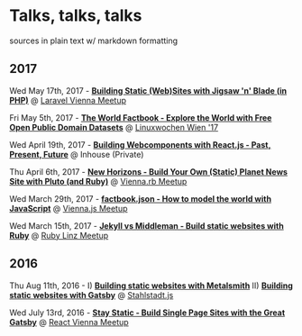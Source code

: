
# Talks, talks, talks

sources in plain text w/ markdown formatting

## 2017

Wed May 17th, 2017 - 
[**Building Static (Web)Sites with Jigsaw 'n' Blade (in PHP)**](jigsaw.md) 
@ [Laravel Vienna Meetup](https://meetup.com/Laravel-Frameworkers-Vienna/events/237725787)

Fri May 5th, 2017 -
[**The World Factbook - Explore the World with Free Open Public Domain Datasets**](factbook.md) 
@ [Linuxwochen Wien '17](http://www.linuxwochen.at/Wien)

Wed April 19th, 2017 -
[**Building Webcomponents with React.js - Past, Present, Future**](react.md) 
@ Inhouse (Private)

Thu April 6th, 2017 -
[**New Horizons - Build Your Own (Static) Planet News Site with Pluto (and Ruby)**](planet.md)
@ [Vienna.rb Meetup](https://meetup.com/vienna-rb/events/238794079)

Wed March 29th, 2017 -
[**factbook.json - How to model the world with JavaScript**](factbook.md)
@ [Vienna.js Meetup](https://meetup.com/viennajs/events/230066469)

Wed March 15th, 2017 -
[**Jekyll vs Middleman  - Build static websites with Ruby**](jekyll_vs_middleman.md)
@ [Ruby Linz Meetup](https://meetup.com/Ruby-User-Group-Linz-RUGL/events/237342046)


## 2016

Thu Aug 11th, 2016 -
I) [**Building static websites with Metalsmith**](metalsmith2.md)
II) [**Building static websites with Gatsby**](gatsby.md)
@ [Stahlstadt.js](https://meetup.com/stahlstadt-js/events/232729094)

Wed July 13rd, 2016 -
[**Stay Static - Build Single Page Sites with the Great Gatsby**](gatsby.md)
@ [React Vienna Meetup](https://meetup.com/ReactVienna/events/232438531)





